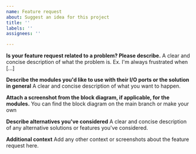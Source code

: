 ```yaml
---
name: Feature request
about: Suggest an idea for this project
title: ''
labels: ''
assignees: ''

---
```


**Is your feature request related to a problem? Please describe.**
A clear and concise description of what the problem is. Ex. I'm always frustrated when [...]

**Describe the modules you'd like to use with their I/O ports or the solution in general**
A clear and concise description of what you want to happen.

**Attach a screenshot from the block diagram, if applicable, for the modules.**
You can find the block diagram on the main branch or make your own

**Describe alternatives you've considered**
A clear and concise description of any alternative solutions or features you've considered.

**Additional context**
Add any other context or screenshots about the feature request here.
